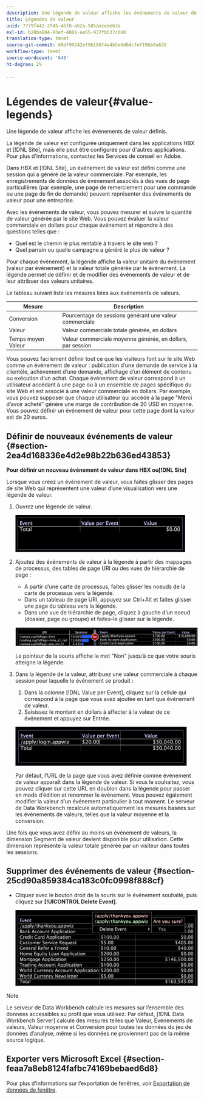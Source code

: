 ```yaml
---
description: Une légende de valeur affiche les événements de valeur définis.
title: Légendes de valeur
uuid: 7779f442-2f45-4bf8-a62a-585aaceaeb3a
exl-id: b28ba604-93ef-4081-ae55-937fb537c068
translation-type: tm+mt
source-git-commit: d9df90242ef96188f4e4b5e6d04cfef196b0a628
workflow-type: tm+mt
source-wordcount: '648'
ht-degree: 2%

---
```


# Légendes de valeur{#value-legends}

Une légende de valeur affiche les événements de valeur définis.

La légende de valeur est configurée uniquement dans les applications HBX et [!DNL Site], mais elle peut être configurée pour d&#39;autres applications. Pour plus d&#39;informations, contactez les Services de conseil en Adobe.

Dans HBX et [!DNL Site], un événement de valeur est défini comme une session qui a généré de la valeur commerciale. Par exemple, les enregistrements de données de événement associés à des vues de page particulières (par exemple, une page de remerciement pour une commande ou une page de fin de demande) peuvent représenter des événements de valeur pour une entreprise.

Avec les événements de valeur, vous pouvez mesurer et suivre la quantité de valeur générée par le site Web. Vous pouvez évaluer la valeur commerciale en dollars pour chaque événement et répondre à des questions telles que :

* Quel est le chemin le plus rentable à travers le site web ?
* Quel parrain ou quelle campagne a généré le plus de valeur ?

Pour chaque événement, la légende affiche la valeur unitaire du événement (valeur par événement) et la valeur totale générée par le événement. La légende permet de définir et de modifier des événements de valeur et de leur attribuer des valeurs unitaires.

Le tableau suivant liste les mesures liées aux événements de valeurs.

| Mesure | Description |
|---|---|
| Conversion | Pourcentage de sessions générant une valeur commerciale |
| Valeur | Valeur commerciale totale générée, en dollars |
| Temps moyen Valeur | Valeur commerciale moyenne générée, en dollars, par session |

Vous pouvez facilement définir tout ce que les visiteurs font sur le site Web comme un événement de valeur : publication d’une demande de service à la clientèle, achèvement d’une demande, affichage d’un élément de contenu ou exécution d’un achat. Chaque événement de valeur correspond à un utilisateur accédant à une page ou à un ensemble de pages spécifique du site Web et est associé à une valeur commerciale en dollars. Par exemple, vous pouvez supposer que chaque utilisateur qui accède à la page &quot;Merci d’avoir acheté&quot; génère une marge de contribution de 20 USD en moyenne. Vous pouvez définir un événement de valeur pour cette page dont la valeur est de 20 euros.

## Définir de nouveaux événements de valeur {#section-2ea4d168336e4d2e98b22b636ed43853}

**Pour définir un nouveau événement de valeur dans HBX ou[!DNL Site]**

Lorsque vous créez un événement de valeur, vous faites glisser des pages de site Web qui représentent une valeur d’une visualisation vers une légende de valeur.

1. Ouvrez une légende de valeur.

   ![](assets/lgd_ValueLegend.png)

1. Ajoutez des événements de valeur à la légende à partir des mappages de processus, des tables de page URI ou des vues de hiérarchie de page :

   * A partir d’une carte de processus, faites glisser les noeuds de la carte de processus vers la légende.
   * Dans un tableau de page URI, appuyez sur Ctrl+Alt et faites glisser une page du tableau vers la légende.
   * Dans une vue de hiérarchie de page, cliquez à gauche d’un noeud (dossier, page ou groupe) et faites-le glisser sur la légende.

   ![](assets/client-leg.png)

   Le pointeur de la souris affiche le mot &quot;Non&quot; jusqu’à ce que votre souris atteigne la légende.

1. Dans la légende de la valeur, attribuez une valeur commerciale à chaque session pour laquelle le événement se produit :

   1. Dans la colonne [!DNL Value per Event], cliquez sur la cellule qui correspond à la page que vous avez ajoutée en tant que événement de valeur.
   1. Saisissez le montant en dollars à affecter à la valeur de ce événement et appuyez sur Entrée.

   ![](assets/lgd_ValueLegend_Value.png)

   Par défaut, l’URL de la page que vous avez définie comme événement de valeur apparaît dans la légende de valeur. Si vous le souhaitez, vous pouvez cliquer sur cette URL en doublon dans la légende pour passer en mode d’édition et renommer le événement. Vous pouvez également modifier la valeur d’un événement particulier à tout moment. Le serveur de Data Workbench recalcule automatiquement les mesures basées sur les événements de valeurs, telles que la valeur moyenne et la conversion.

Une fois que vous avez défini au moins un événement de valeurs, la dimension Segment de valeur devient disponible pour utilisation. Cette dimension représente la valeur totale générée par un visiteur dans toutes les sessions.

## Supprimer des événements de valeur {#section-25cd90a859384ca183c0fc0998f888cf}

* Cliquez avec le bouton droit de la souris sur le événement souhaité, puis cliquez sur **[!UICONTROL Delete Event]**.

   ![](assets/lgd_ValueLegend_deleteEvent.png)

>[!NOTE]
>
>Le serveur de Data Workbench calcule les mesures sur l’ensemble des données accessibles au profil que vous utilisez. Par défaut, [!DNL Data Workbench Server] calcule des mesures telles que Valeur, Événements de valeurs, Valeur moyenne et Conversion pour toutes les données du jeu de données d’analyse, même si les données ne proviennent pas de la même source logique.

## Exporter vers Microsoft Excel {#section-feaa7a8eb8124fafbc74169bebaed6d8}

Pour plus d’informations sur l’exportation de fenêtres, voir [Exportation de données de fenêtre](../../../../home/c-get-started/c-wk-win-wksp/c-exp-win-data.md#concept-8df61d64ed434cc5a499023c44197349).

